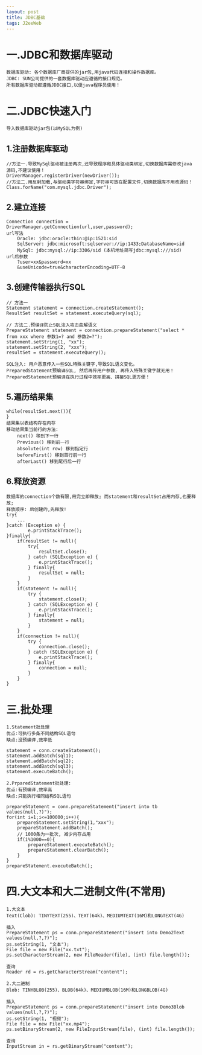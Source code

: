 ```yaml
---
layout: post
title: JDBC基础
tags: J2eeWeb
---
```

# 一.JDBC和数据库驱动
	数据库驱动: 各个数据库厂商提供的jar包,用java代码连接和操作数据库。
	JDBC: SUN公司提供的一套数据库驱动应遵循的接口规范。	
	所有数据库驱动都遵循JDBC接口,以便java程序员使用！
	
# 二.JDBC快速入门	
	导入数据库驱动jar包(以MySQL为例)

## 1.注册数据库驱动
	//方法一.导致MySql驱动被注册两次,还导致程序和具体驱动类绑定,切换数据库需修改java源码,不建议使用！
	DriverManager.registerDriver(newDriver());	
	//方法二.用反射加载,与驱动类字符串绑定,字符串可放在配置文件,切换数据库不用改源码！
	Class.forName("com.mysql.jdbc.Driver");

## 2.建立连接
	Connection connection = DriverManager.getConnection(url,user,password);
	url写法
		Oracle: jdbc:oracle:thin:@ip:1521:sid
		SqlServer: jdbc:microsoft:sqlserver://ip:1433;DatabaseName=sid
		MySql: jdbc:mysql://ip:3306/sid (本机地址简写jdbc:mysql:///sid)
	url后参数
		?user=xx&password=xx
		&useUnicode=true&characterEncoding=UTF-8

## 3.创建传输器执行SQL
	// 方法一
	Statement statement = connection.createStatement();
	ResultSet resultSet = statement.executeQuery(sql);
	
	// 方法二.预编译防止SQL注入攻击曲解语义
	PrepareStatement statement = connection.prepareStatement("select * from xxx where 参数1=? and 参数2=?");
	statement.setString(1, "xx");
	statement.setString(2, "xxx");
	resultSet = statement.executeQuery();
	
	SQL注入: 用户恶意传入一些SQL特殊关键字,导致SQL语义变化。	
	PreparedStatement预编译SQL, 然后再传用户参数, 再传入特殊关键字就无用！
	PreparedStatement预编译在执行过程中效率更高、拼接SQL更方便！
	
## 5.遍历结果集		
	while(resultSet.next()){
	}		
	结果集以表结构存在内存
	移动结果集当前行的方法:
		next() 移到下一行
		Previous() 移到前一行
		absolute(int row) 移到指定行
		beforeFirst() 移到首行前一行
		afterLast() 移到尾行后一行
					
## 6.释放资源
	数据库的connection个数有限,用完立即释放; 而statement和resultSet占用内存,也要释放;
	释放顺序: 后创建的,先释放!
	try{
		...
	}catch (Exception e) {
			e.printStackTrace();
	}finally{
		if(resultSet != null){
			try{
				resultSet.close();
			} catch (SQLException e) {
				e.printStackTrace();
			} finally{
				resultSet = null;
			}
		}
		if(statement != null){
			try {
				statement.close();
			} catch (SQLException e) {
				e.printStackTrace();
			} finally{
				statement = null;
			}
		}
		if(connection != null){
			try {
				connection.close();
			} catch (SQLException e) {
				e.printStackTrace();
			} finally{
				connection = null;
			}
		}
	}
	
# 三.批处理
	1.Statement批处理
	优点:可执行多条不同结构SQL语句
	缺点:没预编译,效率低
	
	statement = conn.createStatement();
	statement.addBatch(sql1);
	statement.addBatch(sql2);
	statement.addBatch(sql3);	
	statement.executeBatch();
	
	2.PrparedStatement批处理:
	优点:有预编译,效率高
	缺点:只能执行相同结构SQL语句
	
	prepareStatement = conn.prepareStatement("insert into tb values(null,?)");			
	for(int i=1;i<=100000;i++){
		prepareStatement.setString(1,"xxx");
		prepareStatement.addBatch();		
		// 1000条为一批次, 减少内存占用
		if(i%1000==0){
			prepareStatement.executeBatch();
			prepareStatement.clearBatch();
		}
	}
	prepareStatement.executeBatch();
	
	
# 四.大文本和大二进制文件(不常用)	
	1.大文本
	Text(Clob): TINYTEXT(255)、TEXT(64k)、MEDIUMTEXT(16M)和LONGTEXT(4G)
		
	插入
	PrepareStatement ps = conn.prepareStatement("insert into Demo2Text values(null,?,?)");
	ps.setString(1, "文本");
	File file = new File("xx.txt");
	ps.setCharacterStream(2, new FileReader(file), (int) file.length());
		
	查询
	Reader rd = rs.getCharacterStream("content");
			
	2.大二进制
	Blob: TINYBLOB(255)、BLOB(64k)、MEDIUMBLOB(16M)和LONGBLOB(4G)
		
	插入
	PrepareStatement ps = conn.prepareStatement("insert into Demo3Blob values(null,?,?)");
	ps.setString(1, "视频");
	File file = new File("xx.mp4");
	ps.setBinaryStream(2, new FileInputStream(file), (int) file.length());
		
	查询
	InputStream in = rs.getBinaryStream("content");